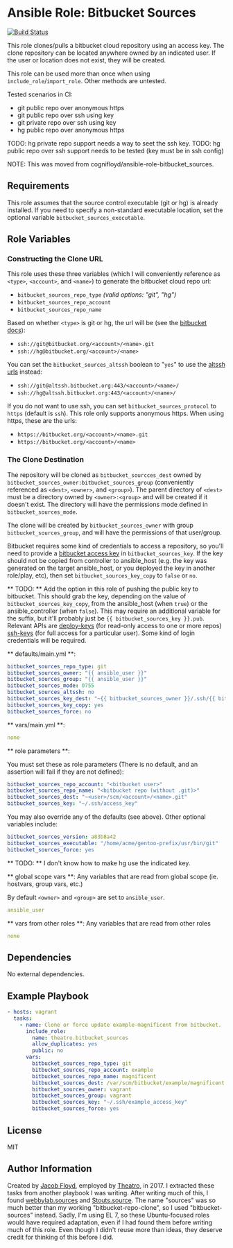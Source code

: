 # Ansible Role: Bitbucket Sources

[![Build Status](https://travis-ci.org/theatro/ansible-role-bitbucket_sources.svg?branch=master)](https://travis-ci.org/theatro/ansible-role-bitbucket_sources)

This role clones/pulls a bitbucket cloud repository using an access key. The clone repository can be located anywhere owned by an indicated user. If the user or location does not exist, they will be created.

This role can be used more than once when using `include_role`/`import_role`. Other methods are untested.

Tested scenarios in CI:
 - git public repo over anonymous https
 - git public repo over ssh using key
 - git private repo over ssh using key
 - hg public repo over anonymous https

TODO: hg private repo support needs a way to seet the ssh key.
TODO: hg public repo over ssh support needs to be tested (key must be in ssh config)

NOTE: This was moved from cognifloyd/ansible-role-bitbucket_sources.

## Requirements

This role assumes that the source control executable (git or hg) is already installed. If you need to specify a non-standard executable location, set the optional variable `bitbucket_sources_executable`.

## Role Variables

### Constructing the Clone URL

This role uses these three variables (which I will conveniently reference as `<type>`, `<account>`, and `<name>`) to generate the bitbucket cloud repo url:

 - `bitbucket_sources_repo_type` _(valid options: "git", "hg")_
 - `bitbucket_sources_repo_account`
 - `bitbucket_sources_repo_name`

Based on whether `<type>` is git or hg, the url will be (see the [bitbucket docs][1]):

 - `ssh://git@bitbucket.org/<account>/<name>.git`
 - `ssh://hg@bitbucket.org/<account>/<name>`

You can set the `bitbucket_sources_altssh` boolean to "`yes`" to use the [altssh urls][2] instead:

 - `ssh://git@altssh.bitbucket.org:443/<account>/<name>/`
 - `ssh://hg@altssh.bitbucket.org:443/<account>/<name>/`

If you do not want to use ssh, you can set `bitbucket_sources_protocol` to `https` (default is `ssh`).
This role only supports anonymous https. When using https, these are the urls:

 - `https://bitbucket.org/<account>/<name>.git`
 - `https://bitbucket.org/<account>/<name>`

### The Clone Destination

The repository will be cloned as `bitbucket_sourcces_dest` owned by `bitbucket_sources_owner:bitbucket_sources_group` (conveniently referenced as `<dest>`, `<owner>`, and `<group>`). The parent directory of `<dest>` must be a directory owned by `<owner>:<group>` and will be created if it doesn't exist. The directory will have the permissions mode defined in `bitbucket_sources_mode`.

The clone will be created by `bitbucket_sources_owner` with group `bitbucket_sources_group`, and will have the permissions of that user/group.

Bitbucket requires some kind of credentials to access a repository, so you'll need to provide a [bitbucket access key][3] in `bitbucket_sources_key`. If the key should not be copied from controller to ansible_host (e.g. the key was generated on the target ansible_host, or you deployed the key in another role/play, etc), then set `bitbucket_sources_key_copy` to `false` or `no`.

** TODO: ** Add the option in this role of pushing the public key to bitbucket. This should grab the key, depending on the value of `bitbucket_sources_key_copy`, from the ansible_host (when `true`) or the ansible_controller (when `false`). This may require an additional variable for the suffix, but it'll probably just be `{{ bitbucket_sources_key }}.pub`. Relevant APIs are [deploy-keys][4] (for read-only access to one or more repos) [ssh-keys][5] (for full access for a particular user). Some kind of login credentials will be required.

** defaults/main.yml **:
```yaml
bitbucket_sources_repo_type: git
bitbucket_sources_owner: "{{ ansible_user }}"
bitbucket_sources_group: "{{ ansible_user }}"
bitbucket_sources_mode: 0755
bitbucket_sources_altssh: no
bitbucket_sources_key_dest: "~{{ bitbucket_sources_owner }}/.ssh/{{ bitbucket_sources_key | basename }}"
bitbucket_sources_key_copy: yes
bitbucket_sources_force: no
```

** vars/main.yml **:
```yaml
none
```

** role parameters **:

You must set these as role parameters (There is no default, and an assertion will fail if they are not defined):
```yaml
bitbucket_sources_repo_account: "<bitbucket user>"
bitbucket_sources_repo_name: "<bitbucket repo (without .git)>"
bitbucket_sources_dest: "~<user>/scm/<account>/<name>.git"
bitbucket_sources_key: "~/.ssh/access_key"
```

You may also override any of the defaults (see above). Other optional variables include:
```yaml
bitbucket_sources_version: a83b8a42
bitbucket_sources_executable: "/home/acme/gentoo-prefix/usr/bin/git"
bitbucket_sources_force: yes
```

** TODO: ** I don't know how to make hg use the indicated key.

** global scope vars **:
Any variables that are read from global scope (ie. hostvars, group vars, etc.)

By default `<owner>` and `<group>` are set to `ansible_user`.
```yaml
ansible_user
```

** vars from other roles **:
Any variables that are read from other roles
```yaml
none
```

## Dependencies

No external dependencies.

## Example Playbook

```yaml
- hosts: vagrant
  tasks:
    - name: Clone or force update example-magnificent from bitbucket.
      include_role:
        name: theatro.bitbucket_sources
        allow_duplicates: yes
        public: no
      vars:
        bitbucket_sources_repo_type: git
        bitbucket_sources_repo_account: example
        bitbucket_sources_repo_name: magnificent
        bitbucket_sources_dest: /var/scm/bitbucket/example/magnificent.git
        bitbucket_sources_owner: vagrant
        bitbucket_sources_group: vagrant
        bitbucket_sources_key: "~/.ssh/example_access_key"
        bitbucket_sources_force: yes
```

## License

MIT

## Author Information

Created by [Jacob Floyd](https://github.com/cognifloyd), employed by [Theatro](theatro.com), in 2017. I extracted these tasks from another playbook I was writing. After writing much of this, I found [webbylab.sources](https://galaxy.ansible.com/webbylab/sources/) and [Stouts.source](https://galaxy.ansible.com/Stouts/source/). The name "sources" was so much better than my working "bitbucket-repo-clone", so I used "bitbucket-sources" instead. Sadly, I'm using EL 7, so these Ubuntu-focused roles would have required adaptation, even if I had found them before writing much of this role. Even though I didn't reuse more than ideas, they deserve credit for thinking of this before I did.


<!-- footnote reference links -->
[1]: https://confluence.atlassian.com/bitbucket/use-the-ssh-protocol-with-bitbucket-cloud-221449711.html#UsetheSSHprotocolwithBitbucketCloud-RepositoryURLformatsbyconnectionprotocol
[2]: https://confluence.atlassian.com/bitbucket/use-the-ssh-protocol-with-bitbucket-cloud-221449711.html#UsetheSSHprotocolwithBitbucketCloud-SSHonPort443
[3]: https://confluence.atlassian.com/bitbucket/use-access-keys-294486051.html
[4]: https://confluence.atlassian.com/bitbucket/ssh-keys-resource-296911735.html
[5]: https://confluence.atlassian.com/bitbucket/ssh-keys-resource-296911735.html
